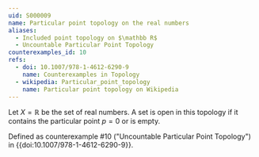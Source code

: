 ```yaml
---
uid: S000009
name: Particular point topology on the real numbers
aliases:
  - Included point topology on $\mathbb R$
  - Uncountable Particular Point Topology
counterexamples_id: 10
refs:
  - doi: 10.1007/978-1-4612-6290-9 
    name: Counterexamples in Topology
  - wikipedia: Particular_point_topology
    name: Particular point topology on Wikipedia
---
```


Let $X=\mathbb R$ be the set of real numbers. A set is open in this
topology if it contains the particular point $p=0$ or is empty.

Defined as counterexample #10 ("Uncountable Particular Point Topology")
in {{doi:10.1007/978-1-4612-6290-9}}.
